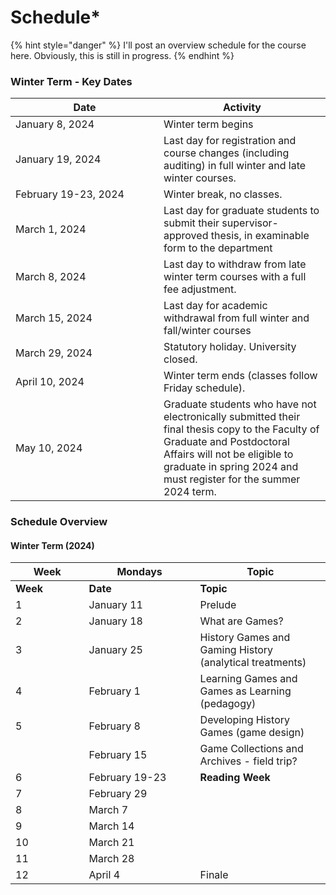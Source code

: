 # Schedule\*

{% hint style="danger" %}
I'll post an overview schedule for the course here. Obviously, this is still in progress.&#x20;
{% endhint %}

### Winter Term - Key Dates

<table><thead><tr><th width="221">Date</th><th>Activity</th></tr></thead><tbody><tr><td>January 8, 2024</td><td>Winter term begins</td></tr><tr><td>January 19, 2024 </td><td>Last day for registration and course changes (including auditing) in full winter and late winter courses.</td></tr><tr><td>February 19-23, 2024 </td><td>Winter break, no classes.</td></tr><tr><td>March 1, 2024 </td><td>Last day for graduate students to submit their supervisor-approved thesis, in examinable form to the department</td></tr><tr><td>March 8, 2024 </td><td>Last day to withdraw from late winter term courses with a full fee adjustment.</td></tr><tr><td>March 15, 2024 </td><td>Last day for academic withdrawal from full winter and fall/winter courses</td></tr><tr><td>March 29, 2024 </td><td>Statutory holiday. University closed.</td></tr><tr><td>April 10, 2024 </td><td>Winter term ends (classes follow Friday schedule).</td></tr><tr><td>May 10, 2024 </td><td>Graduate students who have not electronically submitted their final thesis copy to the Faculty of Graduate and Postdoctoral Affairs will not be eligible to graduate in spring 2024 and must register for the summer 2024 term.</td></tr></tbody></table>



### Schedule Overview

#### Winter Term (2024)

<table data-header-hidden><thead><tr><th width="101.59055118110237">Week</th><th width="162">Mondays</th><th>Topic</th></tr></thead><tbody><tr><td><strong>Week</strong></td><td><strong>Date</strong></td><td><strong>Topic</strong></td></tr><tr><td>1</td><td>January 11</td><td>Prelude</td></tr><tr><td>2</td><td>January 18</td><td>What are Games? </td></tr><tr><td>3</td><td>January 25</td><td>History Games and Gaming History (analytical treatments)</td></tr><tr><td>4</td><td>February 1</td><td>Learning Games and Games as Learning (pedagogy)</td></tr><tr><td>5</td><td>February 8</td><td>Developing History Games (game design)</td></tr><tr><td></td><td>February 15</td><td>Game Collections and Archives - field trip?</td></tr><tr><td>6</td><td>February 19-23</td><td><strong>Reading Week</strong></td></tr><tr><td>7</td><td>February 29</td><td></td></tr><tr><td>8</td><td>March 7</td><td></td></tr><tr><td>9</td><td>March 14</td><td></td></tr><tr><td>10</td><td>March 21</td><td></td></tr><tr><td>11</td><td>March 28 </td><td></td></tr><tr><td>12</td><td>April 4</td><td>Finale</td></tr></tbody></table>
